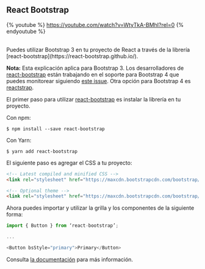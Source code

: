 ## React Bootstrap

{% youtube %} https://youtube.com/watch?v=WtyTkA-BMhI?rel=0 {% endyoutube %}

<br>
Puedes utilizar Bootstrap 3 en tu proyecto de React a través de la librería [react-bootstrap](https://react-bootstrap.github.io/).

**Nota:** Esta explicación aplica para Bootstrap 3. Los desarrolladores de [react-bootstrap](https://react-bootstrap.github.io/) están trabajando en el soporte para Bootstrap 4 que puedes monitorear siguiendo [este issue](https://github.com/react-bootstrap/react-bootstrap/pull/2752). Otra opción para Bootstrap 4 es [reactstrap](https://reactstrap.github.io/).

El primer paso para utilizar [react-bootstrap](https://react-bootstrap.github.io/) es instalar la librería en tu proyecto.

Con npm:

```shell
$ npm install --save react-bootstrap
```

Con Yarn:

```shell
$ yarn add react-bootstrap
```

El siguiente paso es agregar el CSS a tu proyecto:

```html
<!-- Latest compiled and minified CSS -->
<link rel="stylesheet" href="https://maxcdn.bootstrapcdn.com/bootstrap/latest/css/bootstrap.min.css">

<!-- Optional theme -->
<link rel="stylesheet" href="https://maxcdn.bootstrapcdn.com/bootstrap/latest/css/bootstrap-theme.min.css">
```

Ahora puedes importar y utilizar la grilla y los componentes de la siguiente forma:

```js
import { Button } from ‘react-bootstrap’;

...

<Button bsStyle="primary">Primary</Button>
```

Consulta [la documentación](https://react-bootstrap.github.io/getting-started/introduction/) para más información.
